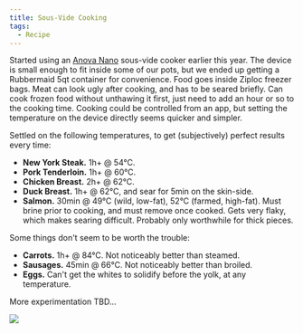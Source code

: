 ```yaml
---
title: Sous-Vide Cooking
tags:
  - Recipe
---
```


Started using an [Anova Nano](https://anovaculinary.com/nano/) sous-vide cooker earlier this year. The device is small enough to fit inside some of our pots, but we ended up getting a Rubbermaid 5qt container for convenience. Food goes inside Ziploc freezer bags. Meat can look ugly after cooking, and has to be seared briefly. Can cook frozen food without unthawing it first, just need to add an hour or so to the cooking time. Cooking could be controlled from an app, but setting the temperature on the device directly seems quicker and simpler.

Settled on the following temperatures, to get (subjectively) perfect results every time:

- **New York Steak.** 1h+ @ 54°C.
- **Pork Tenderloin.** 1h+ @ 60°C.
- **Chicken Breast.** 2h+ @ 62°C.
- **Duck Breast.** 1h+ @ 62°C, and sear for 5min on the skin-side.
- **Salmon.** 30min @ 49°C (wild, low-fat), 52°C (farmed, high-fat). Must brine prior to cooking, and must remove once cooked. Gets very flaky, which makes searing difficult. Probably only worthwhile for thick pieces.

Some things don't seem to be worth the trouble:

- **Carrots.** 1h+ @ 84°C. Not noticeably better than steamed.
- **Sausages.** 45min @ 66°C. Not noticeably better than broiled.
- **Eggs.** Can't get the whites to solidify before the yolk, at any temperature.

More experimentation TBD...

![](anova-nano.jfif)
